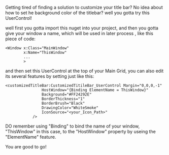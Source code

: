 Getting tired of finding a solution to customize your title bar?
No idea about how to set he background color of the titlebar?
well you gotta try this UserControl!

well first you gotta import this nuget into your project, and then
you gotta give your window a name, which will be used in later process
, like this piece of code:
```
<Window x:Class="MainWindow"
        x:Name="ThisWindow"
        ...
        >
```

and then set this UserControl at the top of your Main Grid, you can
also edit its several features by setting just like this:
```
<customizedTitleBar:CustomizedTitileBar_UserControl Margin="0,0,0,-1"
                HostWindow="{Binding ElementName = ThisWindow}"
                Background="#FF24292E"
                BorderThickness="1"
                BorderBrush="Black"
                DrawingColor="WhiteSmoke"
                IconSource="<your_Icon_Path>"
            />

```

DO remember using "Binding" to bind the name of your window, "ThisWindow" in
this case, to the "HostWindow" property by useing the "ElementName" feature.

You are good to go!
